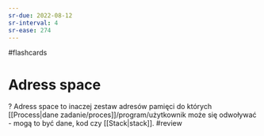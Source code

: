 ```yaml
---
sr-due: 2022-08-12
sr-interval: 4
sr-ease: 274
---
```

#flashcards
# Adress space
?
Adress space to inaczej zestaw adresów pamięci do których [[Process|dane zadanie/proces]]/program/użytkownik może się odwoływać - mogą to być dane, kod czy [[Stack|stack]].
#review
<!--SR:!2022-08-10,1,254-->